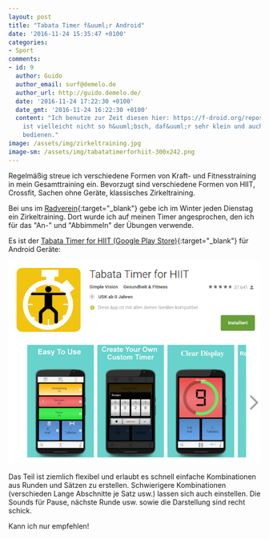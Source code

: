 ```yaml
---
layout: post
title: "Tabata Timer f&uuml;r Android"
date: '2016-11-24 15:35:47 +0100'
categories:
- Sport
comments:
- id: 9
  author: Guido
  author_email: surf@demelo.de
  author_url: http://guido.demelo.de/
  date: '2016-11-24 17:22:30 +0100'
  date_gmt: '2016-11-24 16:22:30 +0100'
  content: "Ich benutze zur Zeit diesen hier: https://f-droid.org/repository/browse/?fdfilter=timer&amp;fdid=org.hiittimer.hiittimer\r\nDer
    ist vielleicht nicht so h&uuml;bsch, daf&uuml;r sehr klein und auch einfach zu
    bedienen."
image: /assets/img/zirkeltraining.jpg
image-sm: /assets/img/tabatatimerforhiit-300x242.png
---
```

Regelm&auml;&szlig;ig streue ich verschiedene Formen von Kraft- und Fitnesstraining in
mein Gesamttraining ein. Bevorzugt sind verschiedene Formen von HIIT, Crossfit, Sachen
ohne Ger&auml;te, klassisches Zirkeltraining.

Bei uns im [Radverein](http://radfreunde-hip.de/){:target="_blank"} gebe ich im Winter 
jeden Dienstag ein Zirkeltraining. Dort wurde ich auf meinen Timer angesprochen, den 
ich f&uuml;r das "An-" und "Abbimmeln" der &Uuml;bungen&nbsp;verwende.

Es ist der 
[Tabata Timer for HIIT (Google Play Store)](https://play.google.com/store/apps/details?id=com.simplevision.workout.tabata&amp;hl=de){:target="_blank"}
f&uuml;r Android Ger&auml;te:

![](/assets/img/tabatatimerforhiit.png)

Das Teil ist ziemlich flexibel und erlaubt es schnell einfache Kombinationen aus Runden und 
S&auml;tzen zu erstellen. Schwierigere Kombinationen (verschieden Lange Abschnitte je Satz usw.) 
lassen sich auch einstellen. Die Sounds f&uuml;r Pause, n&auml;chste Runde usw. sowie die Darstellung 
sind recht schick.

Kann ich nur empfehlen!
